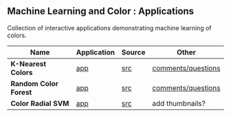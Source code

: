 
## Machine Learning and Color : Applications

Collection of interactive applications demonstrating machine learning of colors.

| Name | Application | Source | Other |
| --- | --- | --- | --- |
| **K-Nearest Colors** | [app](https://knearestcolors.streamlit.app) | [src](https://github.com/Numantic-NMoroney/KNearestColors) | [comments/questions](https://www.linkedin.com/feed/update/urn:li:activity:7248911412008214528/?actorCompanyId=104756822) |
| **Random Color Forest** | [app](https://randomcolorforest.streamlit.app) | [src](https://github.com/Numantic-NMoroney/RandomColorForest/tree/main) | [comments/questions](https://www.linkedin.com/feed/update/urn:li:activity:7251414812268634112/?actorCompanyId=104756822) |
| **Color Radial SVM** | [app](https://colorradialsvm.streamlit.app) | [src](https://github.com/Numantic-NMoroney/ColorRadialSVM) | add thumbnails? |

